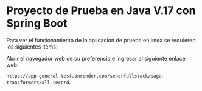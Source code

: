 # Proyecto de Prueba en Java V.17 con Spring Boot
Para ver el funcionamiento de la aplicación de prueba en línea se requieren los siguientes items:

Abrir el navegador web de su preferencia e ingresar al siguiente enlace web:

`https://app-general-test.onrender.com/senorfullstack/saga-transformers/all-record`.
